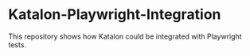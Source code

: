 # Katalon-Playwright-Integration
This repository shows how Katalon could be integrated with Playwright tests.
